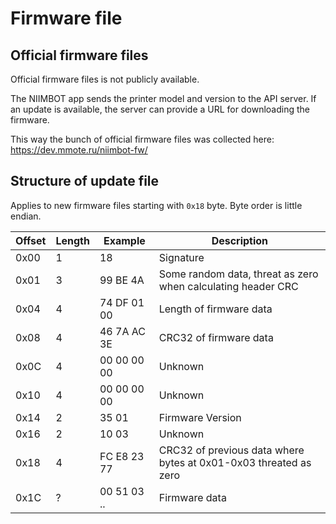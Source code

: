 # Firmware file

## Official firmware files

Official firmware files is not publicly available.

The NIIMBOT app sends the printer model and version to the API server. If an update is available, the server can provide a URL for downloading the firmware.

This way the bunch of official firmware files was collected here: https://dev.mmote.ru/niimbot-fw/

## Structure of update file

Applies to new firmware files starting with `0x18` byte. Byte order is little endian.

| Offset | Length | Example     | Description                                                      |
|--------|--------|-------------|------------------------------------------------------------------|
| 0x00   | 1      | 18          | Signature                                                        |
| 0x01   | 3      | 99 BE 4A    | Some random data, threat as zero when calculating header CRC     |
| 0x04   | 4      | 74 DF 01 00 | Length of firmware data                                          |
| 0x08   | 4      | 46 7A AC 3E | CRC32 of firmware data                                           |
| 0x0C   | 4      | 00 00 00 00 | Unknown                                                          |
| 0x10   | 4      | 00 00 00 00 | Unknown                                                          |
| 0x14   | 2      | 35 01       | Firmware Version                                                 |
| 0x16   | 2      | 10 03       | Unknown                                                          |
| 0x18   | 4      | FC E8 23 77 | CRC32 of previous data where bytes at 0x01-0x03 threated as zero |
| 0x1C   | ?      | 00 51 03 .. | Firmware data                                                    |
